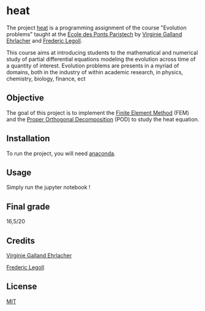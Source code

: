 # heat

The project [heat](https://github.com/rubenpersicot/heat) is a programming assignment of the course "Evolution problems" taught at the [Ecole des Ponts Paristech](https://www.ecoledesponts.fr/) by [Virginie Galland Ehrlacher](https://team.inria.fr/matherials/team-members/virginie-ehrlacher-galland/) and [Frederic Legoll](http://cermics.enpc.fr/~legoll/).


This course aims at introducing students to the mathematical and numerical study of partial differential equations modeling the evolution across time of a quantity of interest. Evolution problems are presents in a myriad of domains, both in the industry of within academic research, in  physics, chemistry, biology, finance, ect


## Objective
The goal of this project is to implement the [Finite Element Method](https://en.wikipedia.org/wiki/Finite_element_method) (FEM) and the [Proper Orthogonal Decomposition](https://en.wikipedia.org/wiki/Proper_orthogonal_decomposition) (POD) to study the heat equation.

## Installation

To run the project, you will need [anaconda](https://docs.anaconda.com/anaconda/install/index.html).

## Usage 
Simply run the jupyter notebook !

## Final grade
16,5/20

## Credits 
[Virginie Galland Ehrlacher](https://team.inria.fr/matherials/team-members/virginie-ehrlacher-galland/)

[Frederic Legoll](http://cermics.enpc.fr/~legoll/)

## License
[MIT](https://choosealicense.com/licenses/mit/)

